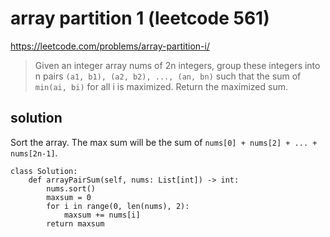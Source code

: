 # array partition 1 (leetcode 561)

https://leetcode.com/problems/array-partition-i/

> Given an integer array nums of 2n integers, group these integers into n pairs `(a1, b1), (a2, b2), ..., (an, bn)` 
> such that the sum of `min(ai, bi)` for all i is maximized. Return the maximized sum.

## solution

Sort the array. The max sum will be the sum of `nums[0] + nums[2] + ... + nums[2n-1]`.

```
class Solution:
    def arrayPairSum(self, nums: List[int]) -> int:
        nums.sort()
        maxsum = 0
        for i in range(0, len(nums), 2):
            maxsum += nums[i]
        return maxsum
```        
